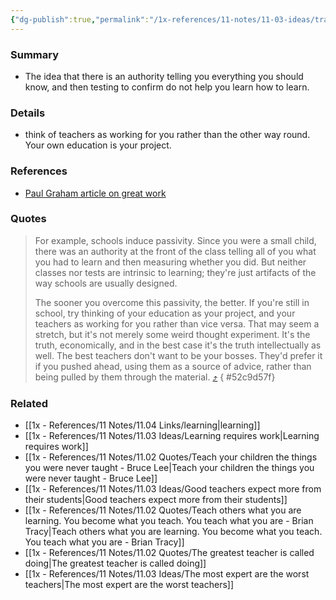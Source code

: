 ```yaml
---
{"dg-publish":true,"permalink":"/1x-references/11-notes/11-03-ideas/traditional-schooling-methods-induce-passivity-in-learning/","title":"Traditional schooling methods induce passivity in learning","created":"2024-10-13T08:14:59.544+03:00","updated":"2024-10-13T08:42:13.984+03:00"}
---
```



### Summary
- The idea that there is an authority telling you everything you should know, and then testing to confirm do not help you learn how to learn.

### Details
- think of teachers as working for you rather than the other way round. Your own education is your project.

### References
- [Paul Graham article on great work](https://www.paulgraham.com/greatwork.html)

### Quotes
> For example, schools induce passivity. Since you were a small child, there was an authority at the front of the class telling all of you what you had to learn and then measuring whether you did. But neither classes nor tests are intrinsic to learning; they're just artifacts of the way schools are usually designed.
> 
> The sooner you overcome this passivity, the better. If you're still in school, try thinking of your education as your project, and your teachers as working for you rather than vice versa. That may seem a stretch, but it's not merely some weird thought experiment. It's the truth, economically, and in the best case it's the truth intellectually as well. The best teachers don't want to be your bosses. They'd prefer it if you pushed ahead, using them as a source of advice, rather than being pulled by them through the material. [⤴️](https://omnivore.app/me/how-to-do-great-work-190c6c53ae0#52c9d57f-e531-49c4-a7e3-fea68e7297e9) 
{ #52c9d57f}


### Related
- [[1x - References/11 Notes/11.04 Links/learning\|learning]]
- [[1x - References/11 Notes/11.03 Ideas/Learning requires work\|Learning requires work]]
- [[1x - References/11 Notes/11.02 Quotes/Teach your children the things you were never taught - Bruce Lee\|Teach your children the things you were never taught - Bruce Lee]]
- [[1x - References/11 Notes/11.03 Ideas/Good teachers expect more from their students\|Good teachers expect more from their students]]
- [[1x - References/11 Notes/11.02 Quotes/Teach others what you are learning. You become what you teach. You teach what you are - Brian Tracy\|Teach others what you are learning. You become what you teach. You teach what you are - Brian Tracy]]
- [[1x - References/11 Notes/11.02 Quotes/The greatest teacher is called doing\|The greatest teacher is called doing]]
- [[1x - References/11 Notes/11.03 Ideas/The most expert are the worst teachers\|The most expert are the worst teachers]]